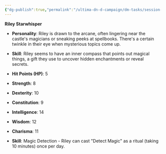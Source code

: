 ```yaml
---
{"dg-publish":true,"permalink":"/ultima-dn-d-campaign/dm-tasks/session-zero-folder/npc-s/riley/"}
---
```




**Riley Starwhisper**

- **Personality**: Riley is drawn to the arcane, often lingering near the castle's magicians or sneaking peeks at spellbooks. There's a certain twinkle in their eye when mysterious topics come up.
- **Skill**: Riley seems to have an inner compass that points out magical things, a gift they use to uncover hidden enchantments or reveal secrets.

- **Hit Points (HP)**: 5
- **Strength**: 8
- **Dexterity**: 10
- **Constitution**: 9
- **Intelligence**: 14
- **Wisdom**: 12
- **Charisma**: 11
- **Skill**: Magic Detection - Riley can cast "Detect Magic" as a ritual (taking 10 minutes) once per day.